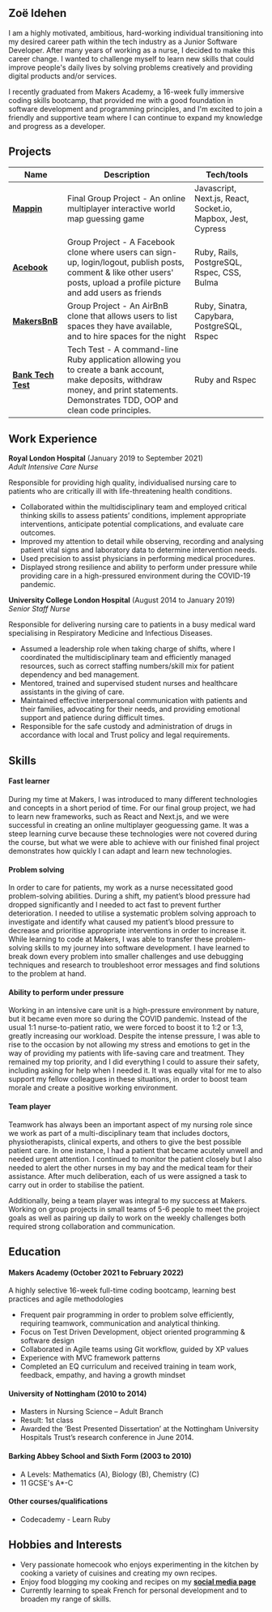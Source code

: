 ## Zoë Idehen

I am a highly motivated, ambitious, hard-working individual transitioning into my desired career path within the tech industry as a Junior Software Developer. After many years of working as a nurse, I decided to make this career change. I wanted to challenge myself to learn new skills that could improve people's daily lives by solving problems creatively and providing digital products and/or services.

I recently graduated from Makers Academy, a 16-week fully immersive coding skills bootcamp, that provided me with a good foundation in software development and programming principles, and I'm excited to join a friendly and supportive team where I can continue to expand my knowledge and progress as a developer.

## Projects

| Name                         | Description       | Tech/tools        |
| ---------------------------- | ----------------- | ----------------- |
| [**Mappin**](https://github.com/zidehen/world-map-game)          | Final Group Project - An online multiplayer interactive world map guessing game | Javascript, Next.js, React, Socket.io, Mapbox, Jest, Cypress |
| [**Acebook**](https://github.com/zidehen/acebook-on-the-rails) | Group Project - A Facebook clone where users can sign-up, login/logout, publish posts, comment & like other users' posts, upload a profile picture and add users as friends | Ruby, Rails, PostgreSQL, Rspec, CSS, Bulma              |
| [**MakersBnB**](https://github.com/zidehen/makersbnb)| Group Project - An AirBnB clone that allows users to list spaces they have available, and to hire spaces for the night | Ruby, Sinatra, Capybara, PostgreSQL, Rspec             |
| [**Bank Tech Test**](https://github.com/zidehen/bank-tech-test)| Tech Test - A command-line Ruby application allowing you to create a bank account, make deposits, withdraw money, and print statements. Demonstrates TDD, OOP and clean code principles. | Ruby and Rspec             |

## Work Experience
**Royal London Hospital** (January 2019 to September 2021)  
_Adult Intensive Care Nurse_

Responsible for providing high quality, individualised nursing care to patients who are critically ill with life-threatening health conditions. 
-	Collaborated within the multidisciplinary team and employed critical thinking skills to assess patients’ conditions, implement appropriate interventions, anticipate potential complications, and evaluate care outcomes.
-	Improved my attention to detail while observing, recording and analysing patient vital signs and laboratory data to determine intervention needs.
-	Used precision to assist physicians in performing medical procedures.
-	Displayed strong resilience and ability to perform under pressure while providing care in a high-pressured environment during the COVID-19 pandemic.

**University College London Hospital** (August 2014 to January 2019)  
_Senior Staff Nurse_

Responsible for delivering nursing care to patients in a busy medical ward specialising in Respiratory Medicine and Infectious Diseases.
-	Assumed a leadership role when taking charge of shifts, where I coordinated the multidisciplinary team and efficiently managed resources, such as correct staffing numbers/skill mix for patient dependency and bed management.
-	Mentored, trained and supervised student nurses and healthcare assistants in the giving of care.
-	Maintained effective interpersonal communication with patients and their families, advocating for their needs, and providing emotional support and patience during difficult times.
- Responsible for the safe custody and administration of drugs in accordance with local and Trust policy and legal requirements.

## Skills

#### Fast learner

During my time at Makers, I was introduced to many different technologies and concepts in a short period of time. For our final group project, we had to learn new frameworks, such as React and Next.js, and we were successful in creating  an online multiplayer geoguessing game. It was a steep learning curve because these technologies were not covered during the course, but what we were able to achieve with our finished final project demonstrates how quickly I can adapt and learn new technologies.

#### Problem solving 
In order to care for patients, my work as a nurse necessitated good problem-solving abilities. During a shift, my patient’s blood pressure had dropped significantly and I needed to act fast to prevent further deterioration. I needed to utilise a systematic problem solving approach to investigate and identify what caused my patient’s blood pressure to decrease and prioritise appropriate interventions in order to increase it. While learning to code at Makers, I was able to transfer these problem-solving skills to my journey into software development. I have learned to break down every problem into smaller challenges and use debugging techniques and research to troubleshoot error messages and find solutions to the problem at hand.

#### Ability to perform under pressure

Working in an intensive care unit is a high-pressure environment by nature, but it became even more so during the COVID pandemic. Instead of the usual 1:1 nurse-to-patient ratio, we were forced to boost it to 1:2 or 1:3, greatly increasing our workload. Despite the intense pressure, I was able to rise to the occasion by not allowing my stress and emotions to get in the way of providing my patients with life-saving care and treatment. They remained my top priority, and I did everything I could to assure their safety, including asking for help when I needed it. It was equally vital for me to also support my fellow colleagues in these situations, in order to boost team morale and create a positive working environment.

#### Team player

Teamwork has always been an important aspect of my nursing role since we work as part of a multi-disciplinary team that includes doctors, physiotherapists, clinical experts, and others to give the best possible patient care. In one instance, I had a patient that became acutely unwell and needed urgent attention. I continued to monitor the patient closely but I also needed to alert the other nurses in my bay and the medical team for their assistance. After much deliberation, each of us were assigned a task to carry out in order to stabilise the  patient.

Additionally, being a team player was integral to my success at Makers. Working on group projects in small teams of 5-6 people to meet the project goals as well as pairing up daily to work on the weekly challenges both required strong collaboration and communication.

## Education

#### Makers Academy (October 2021 to February 2022)
A highly selective 16-week full-time coding bootcamp, learning best practices and agile methodologies
- Frequent pair programming in order to problem solve efficiently, requiring teamwork, communication and analytical thinking.
- Focus on Test Driven Development, object oriented programming & software design
- Collaborated in Agile teams using Git workflow, guided by XP values
- Experience with MVC framework patterns
- Completed an EQ curriculum and received training in team work, feedback, empathy, and having a growth mindset

#### University of Nottingham (2010 to 2014)
- Masters in Nursing Science – Adult Branch
- Result: 1st class
- Awarded the ‘Best Presented Dissertation’ at the Nottingham University Hospitals Trust’s research conference in June 2014.

#### Barking Abbey School and Sixth Form (2003 to 2010)
- A Levels: Mathematics (A), Biology (B), Chemistry (C)
- 11 GCSE's A*-C 

#### Other courses/qualifications
- Codecademy - Learn Ruby

## Hobbies and Interests

- Very passionate homecook who enjoys experimenting in the kitchen by cooking a variety of cuisines and creating my own recipes.
- Enjoy food blogging my cooking and recipes on my [**social media page**](https://www.instagram.com/_zoecooks/)
- Currently learning to speak French for personal development and to broaden my range of skills.
